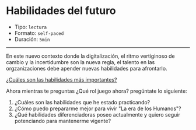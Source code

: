 # Habilidades del futuro

* Tipo: `lectura`
* Formato: `self-paced`
* Duración: `5min`

***
En este nuevo contexto donde la digitalización, el ritmo vertiginoso de cambio
y la incertidumbre son la nueva regla, el talento en las orgzanizaciones debe
apender nuevas habilidades para afrontarlo.

[¿Cuáles son las habilidades más importantes?](https://vimeo.com/386060243)

Ahora mientras te preguntas ¿Qué rol juego ahora? pregúntate lo siguiente:

1. ¿Cuáles son las habilidades que he estado practicando?
2. ¿Cómo puedo prepararme mejor para vivir "La era de los Humanos"?
3. ¿Qué habilidades diferenciadoras poseo actualmente y quiero seguir potenciando para mantenerme vigente?
